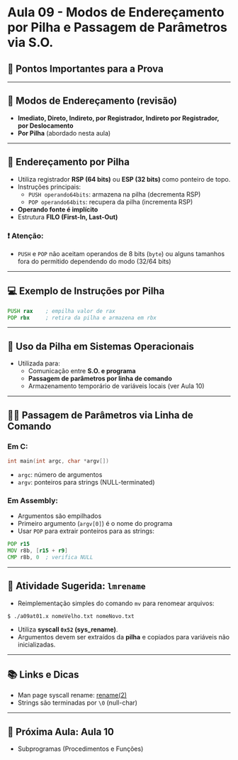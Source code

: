 
# Aula 09 - Modos de Endereçamento por Pilha e Passagem de Parâmetros via S.O.

## 📌 Pontos Importantes para a Prova

---

## 🔁 Modos de Endereçamento (revisão)
- **Imediato, Direto, Indireto, por Registrador, Indireto por Registrador, por Deslocamento**
- **Por Pilha** (abordado nesta aula)

---

## 🧱 Endereçamento por Pilha
- Utiliza registrador **RSP (64 bits)** ou **ESP (32 bits)** como ponteiro de topo.
- Instruções principais:
  - `PUSH operando64bits`: armazena na pilha (decrementa RSP)
  - `POP operando64bits`: recupera da pilha (incrementa RSP)
- **Operando fonte é implícito**
- Estrutura **FILO (First-In, Last-Out)**

### ❗ Atenção:
- `PUSH` e `POP` não aceitam operandos de 8 bits (`byte`) ou alguns tamanhos fora do permitido dependendo do modo (32/64 bits)

---

## 💻 Exemplo de Instruções por Pilha
```asm
PUSH rax    ; empilha valor de rax
POP rbx     ; retira da pilha e armazena em rbx
```

---

## 🧾 Uso da Pilha em Sistemas Operacionais
- Utilizada para:
  - Comunicação entre **S.O. e programa**
  - **Passagem de parâmetros por linha de comando**
  - Armazenamento temporário de variáveis locais (ver Aula 10)

---

## 🧑‍💻 Passagem de Parâmetros via Linha de Comando

### Em C:
```c
int main(int argc, char *argv[])
```
- `argc`: número de argumentos
- `argv`: ponteiros para strings (NULL-terminated)

### Em Assembly:
- Argumentos são empilhados
- Primeiro argumento (`argv[0]`) é o nome do programa
- Usar `POP` para extrair ponteiros para as strings:
```asm
POP r15
MOV r8b, [r15 + r9]
CMP r8b, 0  ; verifica NULL
```

---

## 📝 Atividade Sugerida: `lmrename`
- Reimplementação simples do comando `mv` para renomear arquivos:
```bash
$ ./a09at01.x nomeVelho.txt nomeNovo.txt
```
- Utiliza **syscall `0x52` (sys_rename)**.
- Argumentos devem ser extraídos da **pilha** e copiados para variáveis não inicializadas.

---

## 📚 Links e Dicas
- Man page syscall rename: [rename(2)](http://man7.org/linux/man-pages/man2/rename.2.html)
- Strings são terminadas por `\0` (null-char)

---

## 📆 Próxima Aula: Aula 10
- Subprogramas (Procedimentos e Funções)
